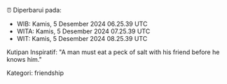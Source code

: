 ⏰ Diperbarui pada:
- WIB: Kamis, 5 Desember 2024 06.25.39 UTC
- WITA: Kamis, 5 Desember 2024 07.25.39 UTC
- WIT: Kamis, 5 Desember 2024 08.25.39 UTC

Kutipan Inspiratif:
"A man must eat a peck of salt with his friend before he knows him."


Kategori: friendship


